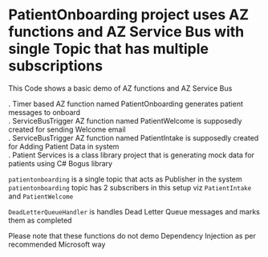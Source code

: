 # PatientOnboarding project uses AZ functions and AZ Service Bus with single Topic that has multiple subscriptions



This Code shows a basic demo of AZ functions and AZ Service Bus

. Timer based AZ function named PatientOnboarding generates patient messages to onboard <br/>
. ServiceBusTrigger AZ function named PatientWelcome is supposedly created for sending Welcome email <br/>
. ServiceBusTrigger AZ function named PatientIntake is supposedly created for Adding Patient Data in system <br/>
. Patient Services is a class library project that is generating mock data for patients using C# Bogus library <br/>


`patientonboarding` is a single topic that acts as Publisher in the system <br/>
`patientonboarding` topic has 2 subscribers in this setup viz `PatientIntake` and `PatientWelcome` <br/>

`DeadLetterQueueHandler` is handles Dead Letter Queue messages and marks them as completed<br/>


Please note that these functions do not demo Dependency Injection as per recommended Microsoft way


